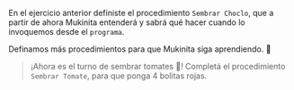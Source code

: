 <gs-attire 
  attire-url="https://raw.githubusercontent.com/MumukiProject/mumuki-guia-gobstones-procedimientos-kids/master/assets/attires/config.json">
</gs-attire>

En el ejercicio anterior definiste el procedimiento `Sembrar Choclo`, que a partir de ahora Mukinita entenderá y sabrá qué hacer cuando lo invoquemos desde el `programa`. 

Definamos más procedimientos para que Mukinita siga aprendiendo. :memo: 

> ¡Ahora es el turno de sembrar tomates :tomato:! Completá el procedimiento `Sembrar Tomate`, para que ponga 4 bolitas rojas. 